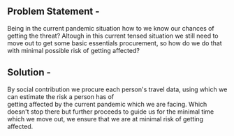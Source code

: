 ## Problem Statement - ##

Being in the current pandemic situation how to we know our chances of getting the threat? Altough in this current tensed 
situation we still need to move out to get some basic essentials procurement, so how do we do that with minimal possible risk
of getting affected?
	
## Solution - ##

By social contribution we procure each person's travel data, using which we can estimate the risk a person has of  
getting affected by the current pandemic which we are facing. Which doesn't stop there but further proceeds to guide us for the
minimal time which we move out, we ensure that we are at minimal risk of getting affected.
